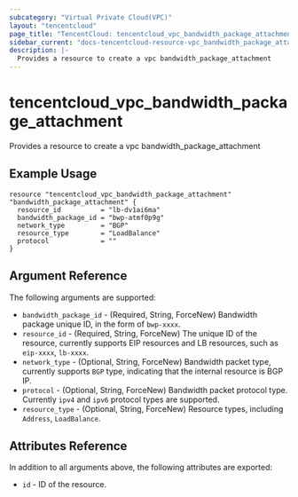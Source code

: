 ```yaml
---
subcategory: "Virtual Private Cloud(VPC)"
layout: "tencentcloud"
page_title: "TencentCloud: tencentcloud_vpc_bandwidth_package_attachment"
sidebar_current: "docs-tencentcloud-resource-vpc_bandwidth_package_attachment"
description: |-
  Provides a resource to create a vpc bandwidth_package_attachment
---
```


# tencentcloud_vpc_bandwidth_package_attachment

Provides a resource to create a vpc bandwidth_package_attachment

## Example Usage

```hcl
resource "tencentcloud_vpc_bandwidth_package_attachment" "bandwidth_package_attachment" {
  resource_id          = "lb-dv1ai6ma"
  bandwidth_package_id = "bwp-atmf0p9g"
  network_type         = "BGP"
  resource_type        = "LoadBalance"
  protocol             = ""
}
```

## Argument Reference

The following arguments are supported:

* `bandwidth_package_id` - (Required, String, ForceNew) Bandwidth package unique ID, in the form of `bwp-xxxx`.
* `resource_id` - (Required, String, ForceNew) The unique ID of the resource, currently supports EIP resources and LB resources, such as `eip-xxxx`, `lb-xxxx`.
* `network_type` - (Optional, String, ForceNew) Bandwidth packet type, currently supports `BGP` type, indicating that the internal resource is BGP IP.
* `protocol` - (Optional, String, ForceNew) Bandwidth packet protocol type. Currently `ipv4` and `ipv6` protocol types are supported.
* `resource_type` - (Optional, String, ForceNew) Resource types, including `Address`, `LoadBalance`.

## Attributes Reference

In addition to all arguments above, the following attributes are exported:

* `id` - ID of the resource.



